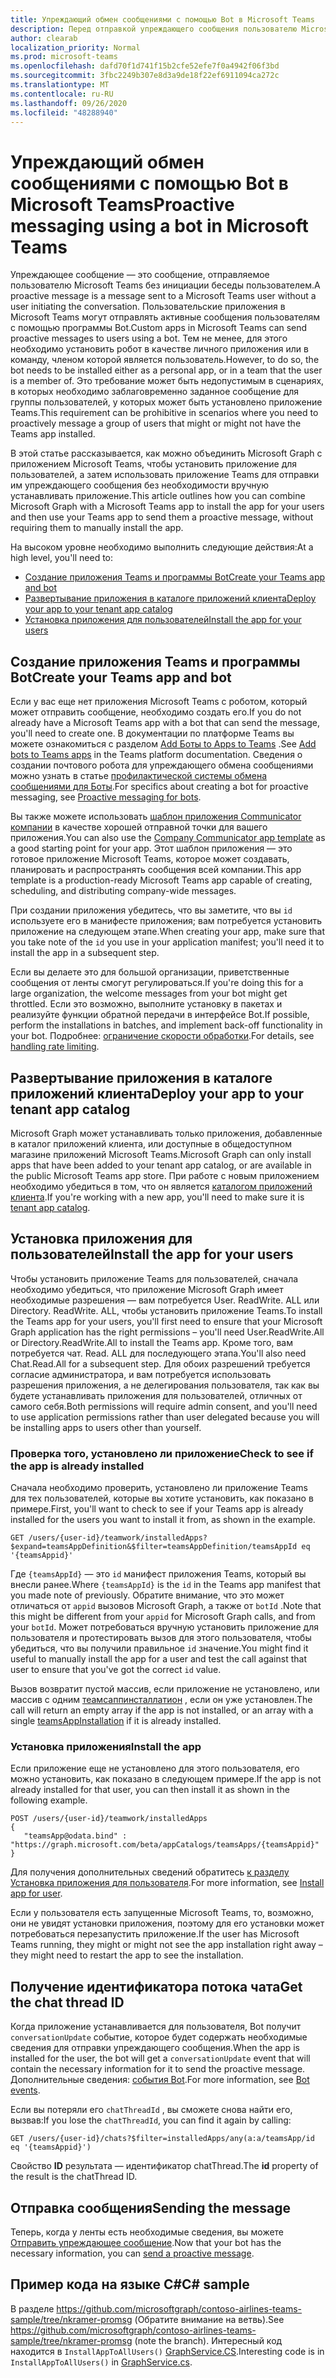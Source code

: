 ```yaml
---
title: Упреждающий обмен сообщениями с помощью Bot в Microsoft Teams
description: Перед отправкой упреждающего сообщения пользователю Microsoft Teams с помощью настраиваемого приложения сначала необходимо установить Bot с помощью Microsoft Graph.
author: clearab
localization_priority: Normal
ms.prod: microsoft-teams
ms.openlocfilehash: dafd70f1d741f15b2cfe52efe7f0a4942f06f3bd
ms.sourcegitcommit: 3fbc2249b307e8d3a9de18f22ef6911094ca272c
ms.translationtype: MT
ms.contentlocale: ru-RU
ms.lasthandoff: 09/26/2020
ms.locfileid: "48288940"
---
```

# <a name="proactive-messaging-using-a-bot-in-microsoft-teams"></a><span data-ttu-id="f5e2a-103">Упреждающий обмен сообщениями с помощью Bot в Microsoft Teams</span><span class="sxs-lookup"><span data-stu-id="f5e2a-103">Proactive messaging using a bot in Microsoft Teams</span></span>

<span data-ttu-id="f5e2a-104">Упреждающее сообщение — это сообщение, отправляемое пользователю Microsoft Teams без инициации беседы пользователем.</span><span class="sxs-lookup"><span data-stu-id="f5e2a-104">A proactive message is a message sent to a Microsoft Teams user without a user initiating the conversation.</span></span> <span data-ttu-id="f5e2a-105">Пользовательские приложения в Microsoft Teams могут отправлять активные сообщения пользователям с помощью программы Bot.</span><span class="sxs-lookup"><span data-stu-id="f5e2a-105">Custom apps in Microsoft Teams can send proactive messages to users using a bot.</span></span> <span data-ttu-id="f5e2a-106">Тем не менее, для этого необходимо установить робот в качестве личного приложения или в команду, членом которой является пользователь.</span><span class="sxs-lookup"><span data-stu-id="f5e2a-106">However, to do so, the bot needs to be installed either as a personal app, or in a team that the user is a member of.</span></span> <span data-ttu-id="f5e2a-107">Это требование может быть недопустимым в сценариях, в которых необходимо заблаговременно заданное сообщение для группы пользователей, у которых может быть установлено приложение Teams.</span><span class="sxs-lookup"><span data-stu-id="f5e2a-107">This requirement can be prohibitive in scenarios where you need to proactively message a group of users that might or might not have the Teams app installed.</span></span>

<span data-ttu-id="f5e2a-108">В этой статье рассказывается, как можно объединить Microsoft Graph с приложением Microsoft Teams, чтобы установить приложение для пользователей, а затем использовать приложение Teams для отправки им упреждающего сообщения без необходимости вручную устанавливать приложение.</span><span class="sxs-lookup"><span data-stu-id="f5e2a-108">This article outlines how you can combine Microsoft Graph with a Microsoft Teams app to install the app for your users and then use your Teams app to send them a proactive message, without requiring them to manually install the app.</span></span>

<span data-ttu-id="f5e2a-109">На высоком уровне необходимо выполнить следующие действия:</span><span class="sxs-lookup"><span data-stu-id="f5e2a-109">At a high level, you'll need to:</span></span>

* [<span data-ttu-id="f5e2a-110">Создание приложения Teams и программы Bot</span><span class="sxs-lookup"><span data-stu-id="f5e2a-110">Create your Teams app and bot</span></span>](#create-your-teams-app-and-bot)
* [<span data-ttu-id="f5e2a-111">Развертывание приложения в каталоге приложений клиента</span><span class="sxs-lookup"><span data-stu-id="f5e2a-111">Deploy your app to your tenant app catalog</span></span>](#deploy-your-app-to-your-tenant-app-catalog)
* [<span data-ttu-id="f5e2a-112">Установка приложения для пользователей</span><span class="sxs-lookup"><span data-stu-id="f5e2a-112">Install the app for your users</span></span>](#install-the-app-for-your-users)

## <a name="create-your-teams-app-and-bot"></a><span data-ttu-id="f5e2a-113">Создание приложения Teams и программы Bot</span><span class="sxs-lookup"><span data-stu-id="f5e2a-113">Create your Teams app and bot</span></span>

<span data-ttu-id="f5e2a-114">Если у вас еще нет приложения Microsoft Teams с роботом, который может отправить сообщение, необходимо создать его.</span><span class="sxs-lookup"><span data-stu-id="f5e2a-114">If you do not already have a Microsoft Teams app with a bot that can send the message, you'll need to create one.</span></span> <span data-ttu-id="f5e2a-115">В документации по платформе Teams вы можете ознакомиться с разделом [Add Боты to Apps to Teams](/microsoftteams/platform/concepts/bots/bots-overview) .</span><span class="sxs-lookup"><span data-stu-id="f5e2a-115">See [Add bots to Teams apps](/microsoftteams/platform/concepts/bots/bots-overview) in the Teams platform documentation.</span></span> <span data-ttu-id="f5e2a-116">Сведения о создании почтового робота для упреждающего обмена сообщениями можно узнать в статье [профилактической системы обмена сообщениями для Боты](/microsoftteams/platform/concepts/bots/bot-conversations/bots-conv-proactive).</span><span class="sxs-lookup"><span data-stu-id="f5e2a-116">For specifics about creating a bot for proactive messaging, see [Proactive messaging for bots](/microsoftteams/platform/concepts/bots/bot-conversations/bots-conv-proactive).</span></span>

<span data-ttu-id="f5e2a-117">Вы также можете использовать [шаблон приложения Communicator компании](https://github.com/OfficeDev/microsoft-teams-company-communicator-app) в качестве хорошей отправной точки для вашего приложения.</span><span class="sxs-lookup"><span data-stu-id="f5e2a-117">You can also use the [Company Communicator app template](https://github.com/OfficeDev/microsoft-teams-company-communicator-app) as a good starting point for your app.</span></span> <span data-ttu-id="f5e2a-118">Этот шаблон приложения — это готовое приложение Microsoft Teams, которое может создавать, планировать и распространять сообщения всей компании.</span><span class="sxs-lookup"><span data-stu-id="f5e2a-118">This app template is a production-ready Microsoft Teams app capable of creating, scheduling, and distributing company-wide messages.</span></span>

<span data-ttu-id="f5e2a-119">При создании приложения убедитесь, что вы заметите, что вы `id` используете его в манифесте приложения; вам потребуется установить приложение на следующем этапе.</span><span class="sxs-lookup"><span data-stu-id="f5e2a-119">When creating your app, make sure that you take note of the `id` you use in your application manifest; you'll need it to install the app in a subsequent step.</span></span>

<span data-ttu-id="f5e2a-120">Если вы делаете это для большой организации, приветственные сообщения от ленты смогут регулироваться.</span><span class="sxs-lookup"><span data-stu-id="f5e2a-120">If you're doing this for a large organization, the welcome messages from your bot might get throttled.</span></span> <span data-ttu-id="f5e2a-121">Если это возможно, выполните установку в пакетах и реализуйте функции обратной передачи в интерфейсе Bot.</span><span class="sxs-lookup"><span data-stu-id="f5e2a-121">If possible, perform the installations in batches, and implement back-off functionality in your bot.</span></span> <span data-ttu-id="f5e2a-122">Подробнее: [ограничение скорости обработки](/microsoftteams/platform/concepts/bots/rate-limit).</span><span class="sxs-lookup"><span data-stu-id="f5e2a-122">For details, see [handling rate limiting](/microsoftteams/platform/concepts/bots/rate-limit).</span></span>

## <a name="deploy-your-app-to-your-tenant-app-catalog"></a><span data-ttu-id="f5e2a-123">Развертывание приложения в каталоге приложений клиента</span><span class="sxs-lookup"><span data-stu-id="f5e2a-123">Deploy your app to your tenant app catalog</span></span>

<span data-ttu-id="f5e2a-124">Microsoft Graph может устанавливать только приложения, добавленные в каталог приложений клиента, или доступные в общедоступном магазине приложений Microsoft Teams.</span><span class="sxs-lookup"><span data-stu-id="f5e2a-124">Microsoft Graph can only install apps that have been added to your tenant app catalog, or are available in the public Microsoft Teams app store.</span></span> <span data-ttu-id="f5e2a-125">При работе с новым приложением необходимо убедиться в том, что он является [каталогом приложений клиента](/microsoftteams/platform/publishing/apps-publish#microsoft-teams-tenant-app-catalog).</span><span class="sxs-lookup"><span data-stu-id="f5e2a-125">If you're working with a new app, you'll need to make sure it is [tenant app catalog](/microsoftteams/platform/publishing/apps-publish#microsoft-teams-tenant-app-catalog).</span></span>

## <a name="install-the-app-for-your-users"></a><span data-ttu-id="f5e2a-126">Установка приложения для пользователей</span><span class="sxs-lookup"><span data-stu-id="f5e2a-126">Install the app for your users</span></span>

<span data-ttu-id="f5e2a-127">Чтобы установить приложение Teams для пользователей, сначала необходимо убедиться, что приложение Microsoft Graph имеет необходимые разрешения — вам потребуется User. ReadWrite. ALL или Directory. ReadWrite. ALL, чтобы установить приложение Teams.</span><span class="sxs-lookup"><span data-stu-id="f5e2a-127">To install the Teams app for your users, you'll first need to ensure that your Microsoft Graph application has the right permissions – you'll need User.ReadWrite.All or Directory.ReadWrite.All to install the Teams app.</span></span> <span data-ttu-id="f5e2a-128">Кроме того, вам потребуется чат. Read. ALL для последующего этапа.</span><span class="sxs-lookup"><span data-stu-id="f5e2a-128">You'll also need Chat.Read.All for a subsequent step.</span></span> <span data-ttu-id="f5e2a-129">Для обоих разрешений требуется согласие администратора, и вам потребуется использовать разрешения приложения, а не делегирования пользователя, так как вы будете устанавливать приложения для пользователей, отличных от самого себя.</span><span class="sxs-lookup"><span data-stu-id="f5e2a-129">Both permissions will require admin consent, and you'll need to use application permissions rather than user delegated because you will be installing apps to users other than yourself.</span></span>

### <a name="check-to-see-if-the-app-is-already-installed"></a><span data-ttu-id="f5e2a-130">Проверка того, установлено ли приложение</span><span class="sxs-lookup"><span data-stu-id="f5e2a-130">Check to see if the app is already installed</span></span>

<span data-ttu-id="f5e2a-131">Сначала необходимо проверить, установлено ли приложение Teams для тех пользователей, которые вы хотите установить, как показано в примере.</span><span class="sxs-lookup"><span data-stu-id="f5e2a-131">First, you'll want to check to see if your Teams app is already installed for the users you want to install it from, as shown in the example.</span></span>

```http
GET /users/{user-id}/teamwork/installedApps?$expand=teamsAppDefinition&$filter=teamsAppDefinition/teamsAppId eq '{teamsAppid}'
```

<span data-ttu-id="f5e2a-132">Где `{teamsAppId}` — это `id` манифест приложения Teams, который вы внесли ранее.</span><span class="sxs-lookup"><span data-stu-id="f5e2a-132">Where `{teamsAppId}` is the `id` in the Teams app manifest that you made note of previously.</span></span> <span data-ttu-id="f5e2a-133">Обратите внимание, что это может отличаться от `appid` вызовов Microsoft Graph, а также от `botId` .</span><span class="sxs-lookup"><span data-stu-id="f5e2a-133">Note that this might be different from your `appid` for Microsoft Graph calls, and from your `botId`.</span></span> <span data-ttu-id="f5e2a-134">Может потребоваться вручную установить приложение для пользователя и протестировать вызов для этого пользователя, чтобы убедиться, что вы получили правильное `id` значение.</span><span class="sxs-lookup"><span data-stu-id="f5e2a-134">You might find it useful to manually install the app for a user and test the call against that user to ensure that you've got the correct `id` value.</span></span>

<span data-ttu-id="f5e2a-135">Вызов возвратит пустой массив, если приложение не установлено, или массив с одним [теамсаппинсталлатион](/graph/api/resources/teamsappinstallation?view=graph-rest-beta) , если он уже установлен.</span><span class="sxs-lookup"><span data-stu-id="f5e2a-135">The call will return an empty array if the app is not installed, or an array with a single [teamsAppInstallation](/graph/api/resources/teamsappinstallation?view=graph-rest-beta) if it is already installed.</span></span>

### <a name="install-the-app"></a><span data-ttu-id="f5e2a-136">Установка приложения</span><span class="sxs-lookup"><span data-stu-id="f5e2a-136">Install the app</span></span>

<span data-ttu-id="f5e2a-137">Если приложение еще не установлено для этого пользователя, его можно установить, как показано в следующем примере.</span><span class="sxs-lookup"><span data-stu-id="f5e2a-137">If the app is not already installed for that user, you can then install it as shown in the following example.</span></span>

```http
POST /users/{user-id}/teamwork/installedApps
{
   "teamsApp@odata.bind" : "https://graph.microsoft.com/beta/appCatalogs/teamsApps/{teamsAppid}"
}
```

<span data-ttu-id="f5e2a-138">Для получения дополнительных сведений обратитесь [к разделу Установка приложения для пользователя](/graph/api/user-add-teamsappinstallation?view=graph-rest-beta).</span><span class="sxs-lookup"><span data-stu-id="f5e2a-138">For more information, see [Install app for user](/graph/api/user-add-teamsappinstallation?view=graph-rest-beta).</span></span>

<span data-ttu-id="f5e2a-139">Если у пользователя есть запущенные Microsoft Teams, то, возможно, они не увидят установки приложения, поэтому для его установки может потребоваться перезапустить приложение.</span><span class="sxs-lookup"><span data-stu-id="f5e2a-139">If the user has Microsoft Teams running, they might or might not see the app installation right away – they might need to restart the app to see the installation.</span></span>

## <a name="get-the-chat-thread-id"></a><span data-ttu-id="f5e2a-140">Получение идентификатора потока чата</span><span class="sxs-lookup"><span data-stu-id="f5e2a-140">Get the chat thread ID</span></span>

<span data-ttu-id="f5e2a-141">Когда приложение устанавливается для пользователя, Bot получит `conversationUpdate` событие, которое будет содержать необходимые сведения для отправки упреждающего сообщения.</span><span class="sxs-lookup"><span data-stu-id="f5e2a-141">When the app is installed for the user, the bot will get a `conversationUpdate` event that will contain the necessary information for it to send the proactive message.</span></span> <span data-ttu-id="f5e2a-142">Дополнительные сведения: [события Bot](/microsoftteams/platform/concepts/bots/bots-notifications).</span><span class="sxs-lookup"><span data-stu-id="f5e2a-142">For more information, see [Bot events](/microsoftteams/platform/concepts/bots/bots-notifications).</span></span>

<span data-ttu-id="f5e2a-143">Если вы потеряли его `chatThreadId` , вы сможете снова найти его, вызвав:</span><span class="sxs-lookup"><span data-stu-id="f5e2a-143">If you lose the `chatThreadId`, you can find it again by calling:</span></span>

```http
GET /users/{user-id}/chats?$filter=installedApps/any(a:a/teamsApp/id eq '{teamsAppid}')
```

<span data-ttu-id="f5e2a-144">Свойство **ID** результата — идентификатор chatThread.</span><span class="sxs-lookup"><span data-stu-id="f5e2a-144">The **id** property of the result is the chatThread ID.</span></span>

## <a name="sending-the-message"></a><span data-ttu-id="f5e2a-145">Отправка сообщения</span><span class="sxs-lookup"><span data-stu-id="f5e2a-145">Sending the message</span></span>

<span data-ttu-id="f5e2a-146">Теперь, когда у ленты есть необходимые сведения, вы можете [Отправить упреждающее сообщение](/microsoftteams/platform/concepts/bots/bot-conversations/bots-conv-proactive).</span><span class="sxs-lookup"><span data-stu-id="f5e2a-146">Now that your bot has the necessary information, you can [send a proactive message](/microsoftteams/platform/concepts/bots/bot-conversations/bots-conv-proactive).</span></span>

## <a name="c-sample"></a><span data-ttu-id="f5e2a-147">Пример кода на языке C#</span><span class="sxs-lookup"><span data-stu-id="f5e2a-147">C# sample</span></span>

<span data-ttu-id="f5e2a-148">В разделе https://github.com/microsoftgraph/contoso-airlines-teams-sample/tree/nkramer-promsg (Обратите внимание на ветвь).</span><span class="sxs-lookup"><span data-stu-id="f5e2a-148">See https://github.com/microsoftgraph/contoso-airlines-teams-sample/tree/nkramer-promsg (note the branch).</span></span>
<span data-ttu-id="f5e2a-149">Интересный код находится в `InstallAppToAllUsers()` [GraphService.CS](https://github.com/microsoftgraph/contoso-airlines-teams-sample/blob/nkramer-promsg/project/Models/GraphService.cs).</span><span class="sxs-lookup"><span data-stu-id="f5e2a-149">Interesting code is in `InstallAppToAllUsers()` in [GraphService.cs](https://github.com/microsoftgraph/contoso-airlines-teams-sample/blob/nkramer-promsg/project/Models/GraphService.cs).</span></span>
